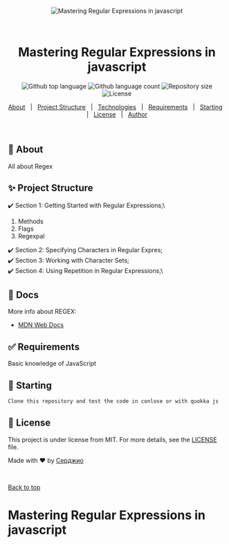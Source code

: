 <div align="center" id="top"> 
  <img src="https://github.com/silavsale/Mastering-Regular-Expressions-Regex-in-JavaScript" alt="Mastering Regular Expressions in javascript" />

&#xa0;

  <!-- <a href="https://{{app_url}}.netlify.app">Demo</a> -->
</div>

<h1 align="center">Mastering Regular Expressions in javascript</h1>

<p align="center">
  <img alt="Github top language" src="https://img.shields.io/github/languages/top/{{github}}/{{repository}}?color=56BEB8">

  <img alt="Github language count" src="https://img.shields.io/github/languages/count/{{github}}/{{repository}}?color=56BEB8">

  <img alt="Repository size" src="https://img.shields.io/github/repo-size/{{github}}/{{repository}}?color=56BEB8">

  <img alt="License" src="https://img.shields.io/github/license/{{github}}/{{repository}}?color=56BEB8">

  <!-- <img alt="Github issues" src="https://img.shields.io/github/issues/{{github}}/{{repository}}?color=56BEB8" /> -->

  <!-- <img alt="Github forks" src="https://img.shields.io/github/forks/{{github}}/{{repository}}?color=56BEB8" /> -->

  <!-- <img alt="Github stars" src="https://img.shields.io/github/stars/{{github}}/{{repository}}?color=56BEB8" /> -->
</p>

<!-- Status -->

<!-- <h4 align="center">
	🚧  {{app_name}} 🚀 Under construction...  🚧
</h4>

<hr> -->

<p align="center">
  <a href="#dart-about">About</a> &#xa0; | &#xa0; 
  <a href="#sparkles">Project Structure</a> &#xa0; | &#xa0;
  <a href="#rocket-technologies">Technologies</a> &#xa0; | &#xa0;
  <a href="#white_check_mark-requirements">Requirements</a> &#xa0; | &#xa0;
  <a href="#checkered_flag-starting">Starting</a> &#xa0; | &#xa0;
  <a href="#memo-license">License</a> &#xa0; | &#xa0;
  <a href="https://github.com/silavsale" target="_blank">Author</a>
</p>

<br>

## :dart: About

All about Regex

## :sparkles: Project Structure

:heavy_check_mark: Section 1: Getting Started with Regular Expressions;\

1. Methods
2. Flags
3. Regexpal

:heavy_check_mark: Section 2: Specifying Characters in Regular Expres;\
:heavy_check_mark: Section 3: Working with Character Sets;\
:heavy_check_mark: Section 4: Using Repetition in Regular Expressions;\

## :rocket: Docs

More info about REGEX:

- [MDN Web Docs](https://developer.mozilla.org/en-US/docs/Web/JavaScript/Reference/Global_Objects/RegExp)

## :white_check_mark: Requirements

Basic knowledge of JavaScript

## :checkered_flag: Starting

```bash
Clone this repository and test the code in conlose or with quokka js
```

## :memo: License

This project is under license from MIT. For more details, see the [LICENSE](LICENSE.md) file.

Made with :heart: by <a href="https://github.com/silavsale/Mastering-Regular-Expressions-Regex-in-JavaScript" target="_blank">Серджио</a>

&#xa0;

<a href="#top">Back to top</a>

# Mastering Regular Expressions in javascript
